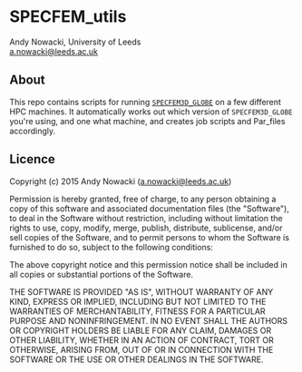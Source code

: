 SPECFEM_utils
=============

Andy Nowacki, University of Leeds  
[a.nowacki@leeds.ac.uk](mailto:a.nowacki@leeds.ac.uk)


About
-----

This repo contains scripts for running [`SPECFEM3D_GLOBE`](https://github.com/geodynamics/specfem3d_globe)
on a few different HPC machines.  It automatically works out which version of `SPECFEM3D_GLOBE` you're using, and one what machine, and creates job scripts and Par_files accordingly.


Licence
-------

Copyright (c) 2015 Andy Nowacki (a.nowacki@leeds.ac.uk)

Permission is hereby granted, free of charge, to any person obtaining a copy
of this software and associated documentation files (the "Software"), to deal
in the Software without restriction, including without limitation the rights
to use, copy, modify, merge, publish, distribute, sublicense, and/or sell
copies of the Software, and to permit persons to whom the Software is
furnished to do so, subject to the following conditions:

The above copyright notice and this permission notice shall be included in
all copies or substantial portions of the Software.

THE SOFTWARE IS PROVIDED "AS IS", WITHOUT WARRANTY OF ANY KIND, EXPRESS OR
IMPLIED, INCLUDING BUT NOT LIMITED TO THE WARRANTIES OF MERCHANTABILITY,
FITNESS FOR A PARTICULAR PURPOSE AND NONINFRINGEMENT. IN NO EVENT SHALL THE
AUTHORS OR COPYRIGHT HOLDERS BE LIABLE FOR ANY CLAIM, DAMAGES OR OTHER
LIABILITY, WHETHER IN AN ACTION OF CONTRACT, TORT OR OTHERWISE, ARISING FROM,
OUT OF OR IN CONNECTION WITH THE SOFTWARE OR THE USE OR OTHER DEALINGS IN
THE SOFTWARE.
